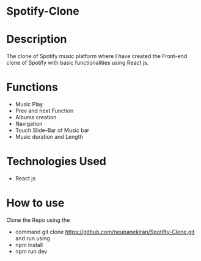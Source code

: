 # Spotify-Clone

# Description  
The clone of Spotify  music platform where I have created the Front-end clone of Spotify with basic  functionalities  using React js. 

# Functions 
- Music Play
- Prev and next Function
- Albums creation
- Navigation
- Touch Slide-Bar of Music bar
- Music duration and Length

# Technologies Used 
- React js

 # How to use 
  Clone the Repo using the 
 - command git clone  https://github.com/neupanekiran/Spotifty-Clone.git
  and run  using 
-  npm  install 
  - npm run dev